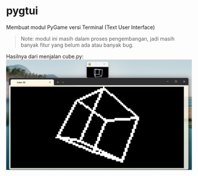 # pygtui
Membuat modul PyGame versi Terminal (Text User Interface)

> Note: modul ini masih dalam proses pengembangan, jadi masih banyak fitur yang belum ada atau banyak bug.

Hasilnya dari menjalan cube.py: <br>
![Hasil](./image.png)
